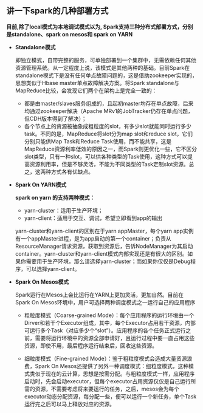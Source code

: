 ## 讲一下spark的几种部署方式

**目前,除了local模式为本地调试模式以为, Spark支持三种分布式部署方式，分别是standalone、spark on mesos和 spark on YARN**

- **Standalone模式**

  即独立模式，自带完整的服务，可单独部署到一个集群中，无需依赖任何其他资源管理系统。从一定程度上说，该模式是其他两种的基础。目前Spark在standalone模式下是没有任何单点故障问题的，这是借助zookeeper实现的，思想类似于Hbase master单点故障解决方案。将Spark standalone与MapReduce比较，会发现它们两个在架构上是完全一致的： 

  - 都是由master/slaves服务组成的，且起初master均存在单点故障，后来均通过zookeeper解决（Apache MRv1的JobTracker仍存在单点问题，但CDH版本得到了解决）； 
  -  各个节点上的资源被抽象成粗粒度的slot，有多少slot就能同时运行多少task。不同的是，MapReduce将slot分为map slot和reduce slot，它们分别只能供Map Task和Reduce Task使用，而不能共享，这是MapReduce资源利率低效的原因之一，而Spark则更优化一些，它不区分slot类型，只有一种slot，可以供各种类型的Task使用，这种方式可以提高资源利用率，但是不够灵活，不能为不同类型的Task定制slot资源。总之，这两种方式各有优缺点。 

- **Spark On YARN模式**

  **spark on yarn 的支持两种模式：** 

  - yarn-cluster：适用于生产环境； 
  - yarn-client：适用于交互、调试，希望立即看到app的输出 

  yarn-cluster和yarn-client的区别在于yarn appMaster，每个yarn app实例有一个appMaster进程，是为app启动的第一个container；负责从ResourceManager请求资源，获取到资源后，告诉NodeManager为其启动container。yarn-cluster和yarn-client模式内部实现还是有很大的区别。如果你需要用于生产环境，那么请选择yarn-cluster；而如果你仅仅是Debug程序，可以选择yarn-client。

- **Spark On Mesos模式**

  Spark运行在Mesos上会比运行在YARN上更加灵活，更加自然。目前在Spark On Mesos环境中，用户可选择两种调度模式之一运行自己的应用程序

  - 粗粒度模式（Coarse-grained Mode）：每个应用程序的运行环境由一个Dirver和若干个Executor组成，其中，每个Executor占用若干资源，内部可运行多个Task（对应多少个“slot”）。应用程序的各个任务正式运行之前，需要将运行环境中的资源全部申请好，且运行过程中要一直占用这些资源，即使不用，最后程序运行结束后，回收这些资源。

  - 细粒度模式（Fine-grained Mode）：鉴于粗粒度模式会造成大量资源浪费，Spark On Mesos还提供了另外一种调度模式：细粒度模式，这种模式类似于现在的云计算，思想是按需分配。与粗粒度模式一样，应用程序启动时，先会启动executor，但每个executor占用资源仅仅是自己运行所需的资源，不需要考虑将来要运行的任务，之后，mesos会为每个executor动态分配资源，每分配一些，便可以运行一个新任务，单个Task运行完之后可以马上释放对应的资源。